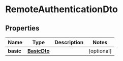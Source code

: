 
# RemoteAuthenticationDto

## Properties
Name | Type | Description | Notes
------------ | ------------- | ------------- | -------------
**basic** | [**BasicDto**](BasicDto.md) |  |  [optional]
